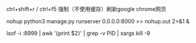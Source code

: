 ctrl+shift+r / ctrl+f5 强制（不使用缓存）刷新google chrome网页

nohup python3 manage.py runserver 0.0.0.0:8000  >> nohup.out 2>&1 & 

lsof -i :8999 | awk '{print $2}' | grep -v PID | xargs kill -9